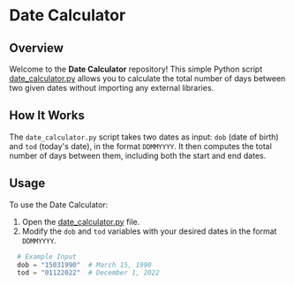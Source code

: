 # Date Calculator

## Overview

Welcome to the **Date Calculator** repository! This simple Python script [date_calculator.py](date_calculator.py) allows you to calculate the total number of days between two given dates without importing any external libraries.

## How It Works

The `date_calculator.py` script takes two dates as input: `dob` (date of birth) and `tod` (today's date), in the format `DDMMYYYY`. It then computes the total number of days between them, including both the start and end dates.

## Usage

To use the Date Calculator:

1. Open the [date_calculator.py](date_calculator.py) file.
2. Modify the `dob` and `tod` variables with your desired dates in the format `DDMMYYYY`.

 ```python
   # Example Input
   dob = "15031990"  # March 15, 1990
   tod = "01122022"  # December 1, 2022


